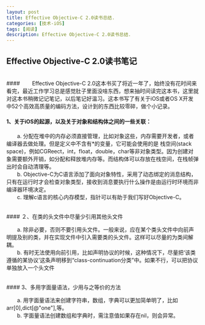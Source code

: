 ```yaml
---
layout: post
title: Effective Objective-C 2.0读书总结.
categories: [技术-iOS]
tags: [阅读]
description: Effective Objective-C 2.0读书总结.
---
```


## Effective Objective-C 2.0读书笔记

<br />
#### 　　Effective Objective-C 2.0这本书买了将近一年了，始终没有花时间来看完，最近工作学习总是感觉肚子里面没啥东西，想来抽时间读完这本书，这里就对这本书稍微记记笔记，以后笔记好温习。这本书写了有关于iOS或者OS X开发中52个高效高质量的编码方法，设计到的东西比较零碎，做个小记录。  
<br />

#### 1、关于iOS的起源，以及关于对象和结构体之间的一些关联：

　　a. 分配在堆中的内存必须直接管理，比如对象这些，内存需要开发者，或者编译器去做处理。但是定义中不含有*的变量，它可能会使用的是 栈空间(stack space)，例如CGReect，int，float，double，char等非对象类型。因为创建对象需要额外开销，如分配和释放堆内存等。而结构体可以存放在栈空间，在栈帧弹出时会自动清理等。  
　　b. Objective-C为C语言添加了面向对象特性，采用了动态绑定的消息结构，只有在运行时才会检查对象类型，接收到消息要执行什么操作是由运行时环境而非编译器环境决定。  
　　c. 理解c语言的核心内存模型，指针可以有助于我们写好Objective-C。  


<br />
#### ２、在类的头文件中尽量少引用其他头文件

　　a. 除非必要，否则不要引用头文件。一般来说，应在某个类头文件中向前声明提及别的类，并在实现文件中引入需要类的头文件。这样可以尽量的为类间解耦。  
　　b. 有时无法使用向前引用，比如声明协议的时候，这种情况下，尽量把‘该类遵循的某协议’这条声明移到“class-continuation分类”中。如果不行，可以把协议单独放入一个头文件


<br />
#### 3、多用字面量语法，少用与之等价的方法

　　a. 用字面量语法来创建字符串，数组，字典可以更加简单明了，比如arr[0],dict[@"one"],等。  
　　b. 字面量语法创建数组和字典时，需注意值如果存在nil，则会异常。
